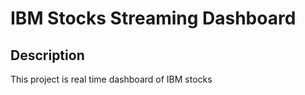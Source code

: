 # IBM Stocks Streaming Dashboard


## Description
This project is real time dashboard of IBM stocks
